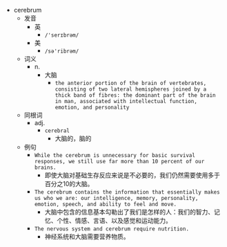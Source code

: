 - cerebrum
  - 发音
    - 英
      - `/'serɪbrəm/`
    - 美
      - `/sə'ribrəm/`
  - 词义
    - n.
      - 大脑
        - `the anterior portion of the brain of vertebrates, consisting of two lateral hemispheres joined by a thick band of fibres: the dominant part of the brain in man, associated with intellectual function, emotion, and personality `
  - 同根词
    - adj.
      - `cerebral`
        - 大脑的，脑的
  - 例句
    - `While the cerebrum is unnecessary for basic survival responses, we still use far more than 10 percent of our brains.`
      - 即使大脑对基础生存反应来说是不必要的，我们仍然需要使用多于百分之10的大脑。
    - `The cerebrum contains the information that essentially makes us who we are: our intelligence, memory, personality, emotion, speech, and ability to feel and move.`
      - 大脑中包含的信息基本勾勒出了我们是怎样的人：我们的智力、记忆、个性、情感、言语、以及感觉和运动能力。
    - `The nervous system and cerebrum require nutrition.`
      - 神经系统和大脑需要营养物质。

